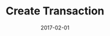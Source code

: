 ---
title: Create Transaction
linktitle: Create Transaction
description: Create a transaction
date: 2017-02-01
publishdate: 2017-02-01
lastmod: 2017-02-01
categories: [eosc-tx-commands]
keywords: [usage,livereload,command line,flags]
menu:
  docs:
    parent: "eosc-tx-commands"
    identifier: eosc_tx_create
    weight: 40
weight: 40
sections_weight: 40
draft: false
aliases: [/overview/usage/,/extras/livereload/,/doc/usage/,/usage/]
toc: true
auto_content: true
---